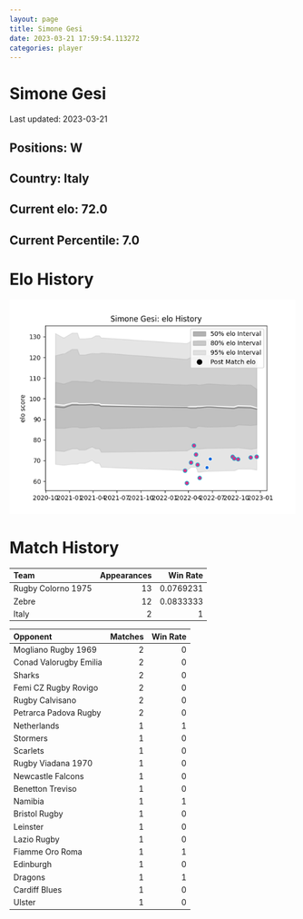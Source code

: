 ```yaml
---  
layout: page  
title: Simone Gesi  
date: 2023-03-21 17:59:54.113272  
categories: player  
---
```

# Simone Gesi


Last updated: 2023-03-21
## Positions: W

## Country: Italy

## Current elo: 72.0

## Current Percentile: 7.0

# Elo History


![elo history](history_SimoneGesi.png)
# Match History


| Team               |   Appearances |   Win Rate |
|:-------------------|--------------:|-----------:|
| Rugby Colorno 1975 |            13 |  0.0769231 |
| Zebre              |            12 |  0.0833333 |
| Italy              |             2 |  1         |

| Opponent               |   Matches |   Win Rate |
|:-----------------------|----------:|-----------:|
| Mogliano Rugby 1969    |         2 |          0 |
| Conad Valorugby Emilia |         2 |          0 |
| Sharks                 |         2 |          0 |
| Femi CZ Rugby Rovigo   |         2 |          0 |
| Rugby Calvisano        |         2 |          0 |
| Petrarca Padova Rugby  |         2 |          0 |
| Netherlands            |         1 |          1 |
| Stormers               |         1 |          0 |
| Scarlets               |         1 |          0 |
| Rugby Viadana 1970     |         1 |          0 |
| Newcastle Falcons      |         1 |          0 |
| Benetton Treviso       |         1 |          0 |
| Namibia                |         1 |          1 |
| Bristol Rugby          |         1 |          0 |
| Leinster               |         1 |          0 |
| Lazio Rugby            |         1 |          0 |
| Fiamme Oro Roma        |         1 |          1 |
| Edinburgh              |         1 |          0 |
| Dragons                |         1 |          1 |
| Cardiff Blues          |         1 |          0 |
| Ulster                 |         1 |          0 |